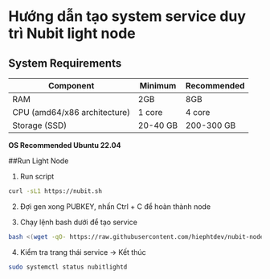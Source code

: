 # Hướng dẫn tạo system service duy trì Nubit light node
## System Requirements
| Component | Minimum | Recommended |
|-----------|---------|-------------|
| RAM | 2GB | 8GB |
| CPU (amd64/x86 architecture) | 1 core | 	4 core |
| Storage (SSD) | 20-40 GB | 200-300 GB |
**OS Recommended Ubuntu 22.04**

##Run Light Node
1. Run script
```bash
curl -sL1 https://nubit.sh
```
2. Đợi gen xong PUBKEY, nhấn Ctrl + C để hoàn thành node

3. Chạy lệnh bash dưới để tạo service
```bash
bash <(wget -qO- https://raw.githubusercontent.com/hiephtdev/nubit-node/main/light-node-service.sh)
```

4. Kiểm tra trang thái service -> Kết thúc
```bash
sudo systemctl status nubitlightd
```
